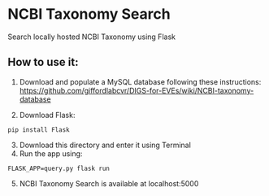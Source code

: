 # NCBI Taxonomy Search
Search locally hosted NCBI Taxonomy using Flask

## How to use it:
1. Download and populate a MySQL database following these instructions:
https://github.com/giffordlabcvr/DIGS-for-EVEs/wiki/NCBI-taxonomy-database

2. Download Flask:
```
pip install Flask
```
3. Download this directory and enter it using Terminal
4. Run the app using:
```
FLASK_APP=query.py flask run
```
5. NCBI Taxonomy Search is available at localhost:5000
